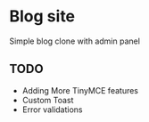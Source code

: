 # Blog site

Simple blog clone with admin panel

## TODO

- Adding More TinyMCE features
- Custom Toast
- Error validations
